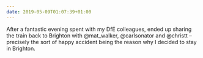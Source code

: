 ```yaml
---
date: 2019-05-09T01:07:39+01:00
---
```

After a fantastic evening spent with my DfE colleagues, ended up sharing the train back to Brighton with @mat_walker, @carlsonator and @christt – precisely the sort of happy accident being the reason why I decided to stay in Brighton.